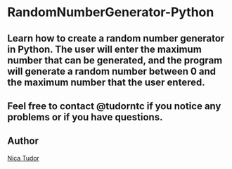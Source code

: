 # RandomNumberGenerator-Python
Learn how to create a random number generator in Python.
The user will enter the maximum number that can be generated,
and the program will generate a random number between 0 and
the maximum number that the user entered.
-------
Feel free to contact @tudorntc if you notice any problems or if you have questions.
-----
Author
------
[Nica Tudor](https://github.com/tudorntc)

